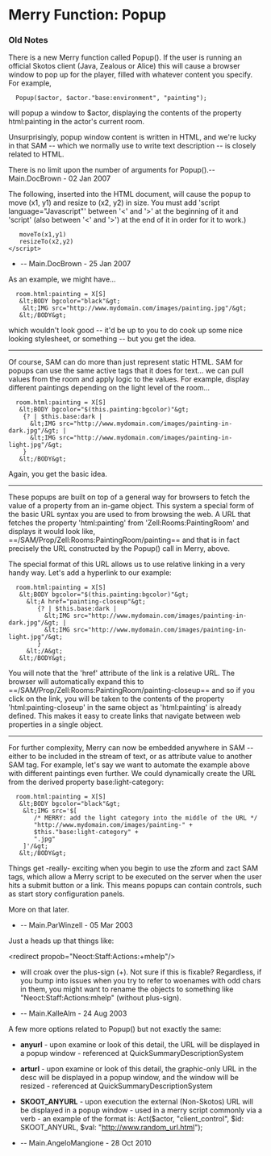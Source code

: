 # Merry Function: Popup

### Old Notes

There is a new Merry function called Popup(). If the user is running an official Skotos client (Java, Zealous or Alice) this will cause a browser window to pop up for the player, filled with whatever content you specify. For example,

```
  Popup($actor, $actor."base:environment", "painting");
```

will popup a window to $actor, displaying the contents of the property html:painting in the actor's current room.

Unsurprisingly, popup window content is written in HTML, and we're lucky in that SAM -- which we normally use to write text description -- is closely related to HTML.

There is no limit upon the number of arguments for Popup().-- Main.DocBrown - 02 Jan 2007

The following, inserted into the HTML document, will cause the popup to move (x1, y1) and resize to (x2, y2) in size. You must add 'script language="Javascript"' between '<' and '>' at the beginning of it and 'script' (also between '<' and '>') at the end of it in order for it to work.) 

```
   moveTo(x1,y1)
   resizeTo(x2,y2)
</script>
```
* -- Main.DocBrown - 25 Jan 2007 

As an example, we might have...

```
  room.html:painting = X[S]
   &lt;BODY bgcolor="black"&gt;
    &lt;IMG src="http://www.mydomain.com/images/painting.jpg"/&gt;
   &lt;/BODY&gt;
```

which wouldn't look good -- it'd be up to you to do cook up some nice looking stylesheet, or something -- but you get the idea.

---

Of course, SAM can do more than just represent static HTML. SAM for popups can use the same active tags that it does for text... we can pull values from the room and apply logic to the values. For example, display different paintings depending on the light level of the room...

```
  room.html:painting = X[S]
   &lt;BODY bgcolor="$(this.painting:bgcolor)"&gt;
    {? | $this.base:dark |
      &lt;IMG src="http://www.mydomain.com/images/painting-in-dark.jpg"/&gt; |
      &lt;IMG src="http://www.mydomain.com/images/painting-in-light.jpg"/&gt;
    }
   &lt;/BODY&gt;
```

Again, you get the basic idea.

---

These popups are built on top of a general way for browsers to fetch the value of a property from an in-game object. This system a special form of the basic URL syntax you are used to from browsing the web. A URL that fetches the property 'html:painting' from 'Zell:Rooms:PaintingRoom' and displays it would look like, ==/SAM/Prop/Zell:Rooms:PaintingRoom/painting== and that is in fact precisely the URL constructed by the Popup() call in Merry, above.

The special format of this URL allows us to use relative linking in a very handy way. Let's add a hyperlink to our example:

```
  room.html:painting = X[S]
   &lt;BODY bgcolor="$(this.painting:bgcolor)"&gt;
     &lt;A href="painting-closeup"&gt;
        {? | $this.base:dark |
          &lt;IMG src="http://www.mydomain.com/images/painting-in-dark.jpg"/&gt; |
          &lt;IMG src="http://www.mydomain.com/images/painting-in-light.jpg"/&gt;
        }
     &lt;/A&gt;
   &lt;/BODY&gt;
```

You will note that the 'href' attribute of the link is a relative URL. The browser will automatically expand this to ==/SAM/Prop/Zell:Rooms:PaintingRoom/painting-closeup== and so if you click on the link, you will be taken to the contents of the property 'html:painting-closeup' in the same object as 'html:painting' is already defined. This makes it easy to create links that navigate between web properties in a single object.

---

For further complexity, Merry can now be embedded anywhere in SAM -- either to be included in the stream of text, or as attribute value to another SAM tag. For example, let's say we want to automate the example above with different paintings even further. We could dynamically create the URL from the derived property base:light-category:

```
  room.html:painting = X[S]
   &lt;BODY bgcolor="black"&gt;
    &lt;IMG src='$[
       /* MERRY: add the light category into the middle of the URL */
       "http://www.mydomain.com/images/painting-" +
       $this."base:light-category" +
       ".jpg"
    ]'/&gt;
   &lt;/BODY&gt;
```

Things get -really- exciting when you begin to use the zform and zact SAM tags, which allow a Merry script to be executed on the server when the user hits a submit button or a link. This means popups can contain controls, such as start story configuration panels.

More on that later.

* -- Main.ParWinzell - 05 Mar 2003

Just a heads up that things like:

  &lt;redirect propob="Neoct:Staff:Actions:+mhelp"/> 

- will croak over the plus-sign (+). Not sure if this is fixable?
Regardless, if you bump into issues when you try to refer to woenames
with odd chars in them, you might want to rename the objects to
something like "Neoct:Staff:Actions:mhelp" (without plus-sign).

* -- Main.KalleAlm - 24 Aug 2003

A few more options related to Popup() but not exactly the same:

   * <b>anyurl</b> - upon examine or look of this detail, the URL will be displayed in a popup window - referenced at QuickSummaryDescriptionSystem
   * <b>arturl</b> - upon examine or look of this detail, the graphic-only URL in the desc will be displayed in a popup window, and the window will be resized - referenced at QuickSummaryDescriptionSystem
   * <b>SKOOT_ANYURL</b> - upon execution the external (Non-Skotos) URL will be displayed in a popup window - used in a merry script commonly via a verb - an example of the format is: Act($actor, "client_control", $id: SKOOT_ANYURL, $val: "http://www.random_url.html");

* -- Main.AngeloMangione - 28 Oct 2010

